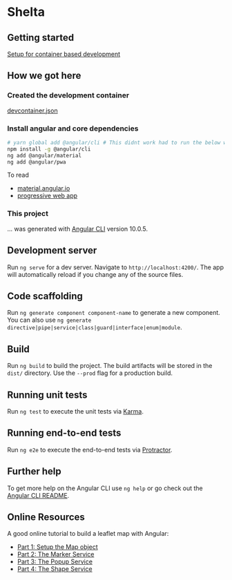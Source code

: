 # Shelta

## Getting started

[Setup for container based development](https://code.visualstudio.com/docs/remote/containers-tutorial)

## How we got here

### Created the development container

[devcontainer.json](.devcontainer/devcontainer.json)

### Install angular and core dependencies

```bash
# yarn global add @angular/cli # This didnt work had to run the below with a --force after
npm install -g @angular/cli
ng add @angular/material
ng add @angular/pwa
```

To read

- [material.angular.io](https://material.angular.io/)
- [progressive web app](https://angular.io/guide/service-worker-intro)

### This project

... was generated with [Angular CLI](https://github.com/angular/angular-cli) version 10.0.5.

## Development server

Run `ng serve` for a dev server. Navigate to `http://localhost:4200/`. The app will automatically reload if you change any of the source files.

## Code scaffolding

Run `ng generate component component-name` to generate a new component. You can also use `ng generate directive|pipe|service|class|guard|interface|enum|module`.

## Build

Run `ng build` to build the project. The build artifacts will be stored in the `dist/` directory. Use the `--prod` flag for a production build.

## Running unit tests

Run `ng test` to execute the unit tests via [Karma](https://karma-runner.github.io).

## Running end-to-end tests

Run `ng e2e` to execute the end-to-end tests via [Protractor](http://www.protractortest.org/).

## Further help

To get more help on the Angular CLI use `ng help` or go check out the [Angular CLI README](https://github.com/angular/angular-cli/blob/master/README.md).



## Online Resources

A good online tutorial to build a leaflet map with Angular:
- [Part 1: Setup the Map object](https://www.digitalocean.com/community/tutorials/angular-angular-and-leaflet) 
- [Part 2: The Marker Service](https://www.digitalocean.com/community/tutorials/angular-angular-and-leaflet-marker-service) 
- [Part 3: The Popup Service](https://www.digitalocean.com/community/tutorials/angular-angular-and-leaflet-popup-service) 
- [Part 4: The Shape Service](https://www.digitalocean.com/community/tutorials/angular-angular-and-leaflet-shape-service)
